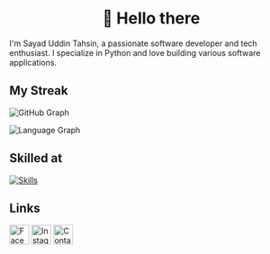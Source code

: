 <h1 align="center">👋 Hello there</h1>

I'm Sayad Uddin Tahsin, a passionate software developer and tech enthusiast. I specialize in Python and love building various software applications.

## My Streak

![GitHub Graph](https://github-readme-streak-stats.herokuapp.com?user=Sayad-Uddin-Tahsin&theme=aura&hide_border=true&date_format=M%20j%5B%2C%20Y%5D&fire=EB5454)

![Language Graph](https://github-readme-stats.vercel.app/api/top-langs?username=Sayad-Uddin-Tahsin&locale=en&hide_title=false&layout=compact&card_width=320&langs_count=5&theme=dracula&hide_border=true)

## Skilled at

<a href="#skilled-at"><img alt="Skills" src="https://skillicons.dev/icons?i=python,firebase,git,vscode,github,pycharm"></a>

## Links

<a href="https://facebook.com/SayadUddinTahsin" title="Tahsin Tahsin"><img src="https://img.shields.io/badge/Facebook-1877F2?logo=facebook&logoColor=white&style=for-the-badge" height="35" alt="Facebook"  /></a>
<a href="https://instagram/tahsintechie" title="@tahsintechie"><img src="https://img.shields.io/badge/Instagram-E4405F?logo=instagram&logoColor=white&style=for-the-badge" height="35" alt="Instagram"  /></a>
<a href="mailto:tahsin.ict@outlook.com" title="tahsin.ict@outlook.com"><img src="https://img.shields.io/badge/Contact-Email-Green?style=for-the-badge" height="35" alt="Contact: Email"  /></a>
